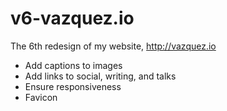 # v6-vazquez.io
The 6th redesign of my website, http://vazquez.io

- Add captions to images
- Add links to social, writing, and talks
- Ensure responsiveness
- Favicon
